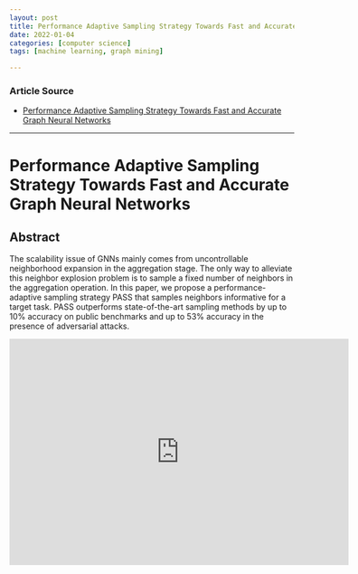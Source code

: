 ```yaml
---
layout: post
title: Performance Adaptive Sampling Strategy Towards Fast and Accurate Graph Neural Networks
date: 2022-01-04
categories: [computer science]
tags: [machine learning, graph mining]

---
```


### Article Source

* [Performance Adaptive Sampling Strategy Towards Fast and Accurate Graph Neural Networks](https://www.youtube.com/watch?v=uRxF-xLo60o)


---

# Performance Adaptive Sampling Strategy Towards Fast and Accurate Graph Neural Networks

## Abstract

The scalability issue of GNNs mainly comes from uncontrollable neighborhood expansion in the aggregation stage. The only way to alleviate this neighbor explosion problem is to sample a fixed number of neighbors in the aggregation operation. In this paper,  we propose a performance-adaptive sampling strategy PASS that samples neighbors informative for a target task. PASS outperforms state-of-the-art sampling methods by up to 10% accuracy on public benchmarks and up to 53% accuracy in the presence of adversarial attacks.


<iframe width="600" height="400" src="https://www.youtube.com/embed/uRxF-xLo60o" title="YouTube video player" frameborder="0" allow="accelerometer; autoplay; clipboard-write; encrypted-media; gyroscope; picture-in-picture" allowfullscreen></iframe>
